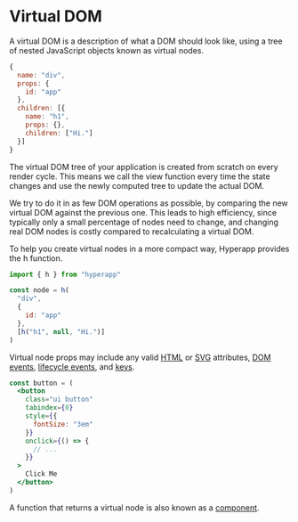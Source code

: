 # Virtual DOM

A virtual DOM is a description of what a DOM should look like, using a tree of nested JavaScript objects known as virtual nodes.

```js
{
  name: "div",
  props: {
    id: "app"
  },
  children: [{
    name: "h1",
    props: {},
    children: ["Hi."]
  }]
}
```

The virtual DOM tree of your application is created from scratch on every render cycle. This means we call the view function every time the state changes and use the newly computed tree to update the actual DOM.

We try to do it in as few DOM operations as possible, by comparing the new virtual DOM against the previous one. This leads to high efficiency, since typically only a small percentage of nodes need to change, and changing real DOM nodes is costly compared to recalculating a virtual DOM.

To help you create virtual nodes in a more compact way, Hyperapp provides the h function.

```js
import { h } from "hyperapp"

const node = h(
  "div",
  {
    id: "app"
  },
  [h("h1", null, "Hi.")]
)
```

Virtual node props may include any valid [HTML](https://developer.mozilla.org/en-US/docs/Web/HTML/Attributes) or [SVG](https://developer.mozilla.org/en-US/docs/Web/SVG/Attribute) attributes, [DOM events](https://developer.mozilla.org/en-US/docs/Web/Events), [lifecycle events](lifecycle-events.md), and [keys](keys.md).

```jsx
const button = (
  <button
    class="ui button"
    tabindex={0}
    style={{
      fontSize: "3em"
    }}
    onclick={() => {
      // ...
    }}
  >
    Click Me
  </button>
)
```

A function that returns a virtual node is also known as a [component](components.md).
